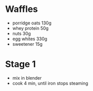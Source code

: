 # Waffles
* porridge oats 130g
* whey protein 50g
* nuts 30g
* egg whites 330g
* sweetener 15g

# Stage 1
* mix in blender
* cook 4 min, until iron stops steaming

